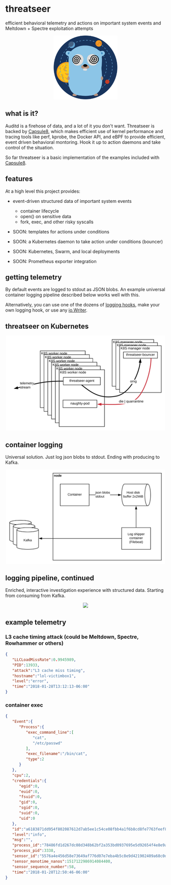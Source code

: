 # threatseer

efficient behavioral telemetry and actions on important system events and Meltdown + Spectre exploitation attempts

<p align="center">
  <img src="img/gopher.svg" width="200"/>
</p>


## what is it?

Auditd is a firehose of data, and a lot of it you don't want. Threatseer is backed by [Capsule8](https://github.com/capsule8/capsule8), which makes efficient use of kernel performance and tracing tools like perf, kprobe, the Docker API, and eBPF to provide efficient, event driven behavioral montoring. Hook it up to action daemons and take control of the situation.

So far threatseer is a basic implementation of the examples included with [Capsule8](https://github.com/capsule8/capsule8).

## features

At a high level this project provides:

- event-driven structured data of important system events
  - container lifecycle
  - open() on sensitive data
  - fork, exec, and other risky syscalls


- SOON: templates for actions under conditions
- SOON: a Kubernetes daemon to take action under conditions (bouncer)
- SOON: Kubernetes, Swarm, and local deployments
- SOON: Prometheus exporter integration

## getting telemetry

By default events are logged to stdout as JSON blobs. An example universal container logging pipeline described below works well with this.

Alternatively, you can use one of the dozens of [logging hooks](https://github.com/sirupsen/logrus#hooks), make your own logging hook, or use any [io.Writer](https://godoc.org/github.com/sirupsen/logrus#SetOutput).

## threatseer on Kubernetes


<p align="center">
  <img src="img/threatseer-arch.svg" width="500"/>
</p>

## container logging
Universal solution. Just log json blobs to stdout. Ending with producing to Kafka.

<p align="center">
  <img src="img/container-logging.svg" width="500"/>
</p>

## logging pipeline, continued
Enriched, interactive investigation experience with structured data. Starting from consuming from Kafka.

<p align="center">
  <img src="img/logging-pipeline.svg" width="500"/>
</p>


## example telemetry

### L3 cache timing attack (could be Meltdown, Spectre, Rowhammer or others)

``` json
{
   "LLCLoadMissRate":0.9945989,
   "PID":13933,
   "attack":"L3 cache miss timing",
   "hostname":"lol-victimbox1",
   "level":"error",
   "time":"2018-01-28T13:12:13-06:00"
}
```

### container exec

``` json
{
   "Event":{
      "Process":{
         "exec_command_line":[
            "cat",
            "/etc/passwd"
         ],
         "exec_filename":"/bin/cat",
         "type":2
      }
   },
   "cpu":2,
   "credentials":{
      "egid":0,
      "euid":0,
      "fsuid":0,
      "gid":0,
      "sgid":0,
      "suid":0,
      "uid":0
   },
   "id":"a6183871dd954f802087612d7ab5ee1c54ce08fbb4a1f6b8cd8fe7763feef8de",
   "level":"info",
   "msg":"",
   "process_id":"78486fd1d267dc08d348b62bf2a353bd0937695e5d92654f4e8e9a31180f889f",
   "process_pid":3338,
   "sensor_id":"5576a4e456d58e73649af776d07e7eba4b5c8e9d421902409a68c0d6baf48dcf",
   "sensor_monotime_nanos":1517122986914084400,
   "sensor_sequence_number":58,
   "time":"2018-01-28T12:50:46-06:00"
}
```